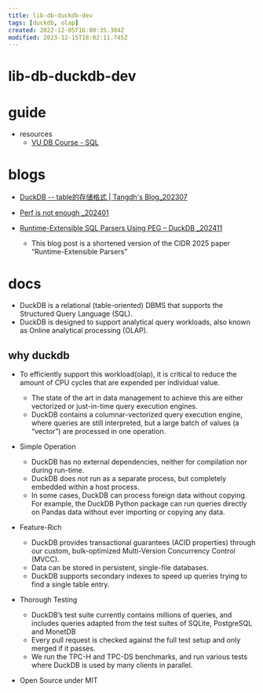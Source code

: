 ```yaml
---
title: lib-db-duckdb-dev
tags: [duckdb, olap]
created: 2022-12-05T16:00:35.384Z
modified: 2023-12-15T18:02:11.745Z
---
```


# lib-db-duckdb-dev

# guide

- resources
  - [VU DB Course - SQL](https://duckdb.org/docs/sql/tutorial/)
# blogs
- [DuckDB -- table的存储格式 | Tangdh's Blog_202307](https://tangdh.life/posts/database/duckdb-file/)

- [Perf is not enough _202401](https://motherduck.com/blog/perf-is-not-enough/)

- [Runtime-Extensible SQL Parsers Using PEG – DuckDB _202411](https://duckdb.org/2024/11/22/runtime-extensible-parsers)
  - This blog post is a shortened version of the CIDR 2025 paper “Runtime-Extensible Parsers”
# docs
- DuckDB is a relational (table-oriented) DBMS that supports the Structured Query Language (SQL).
- DuckDB is designed to support analytical query workloads, also known as Online analytical processing (OLAP). 

## why duckdb

- To efficiently support this workload(olap), it is critical to reduce the amount of CPU cycles that are expended per individual value. 
  - The state of the art in data management to achieve this are either vectorized or just-in-time query execution engines. 
  - DuckDB contains a columnar-vectorized query execution engine, where queries are still interpreted, but a large batch of values (a “vector”) are processed in one operation.

- Simple Operation
  - DuckDB has no external dependencies, neither for compilation nor during run-time. 
  - DuckDB does not run as a separate process, but completely embedded within a host process. 
  - In some cases, DuckDB can process foreign data without copying. For example, the DuckDB Python package can run queries directly on Pandas data without ever importing or copying any data.
- Feature-Rich
  - DuckDB provides transactional guarantees (ACID properties) through our custom, bulk-optimized Multi-Version Concurrency Control (MVCC). 
  - Data can be stored in persistent, single-file databases. 
  - DuckDB supports secondary indexes to speed up queries trying to find a single table entry.
- Thorough Testing
  - DuckDB’s test suite currently contains millions of queries, and includes queries adapted from the test suites of SQLite, PostgreSQL and MonetDB
  - Every pull request is checked against the full test setup and only merged if it passes.
  - We run the TPC-H and TPC-DS benchmarks, and run various tests where DuckDB is used by many clients in parallel.
- Open Source under MIT
